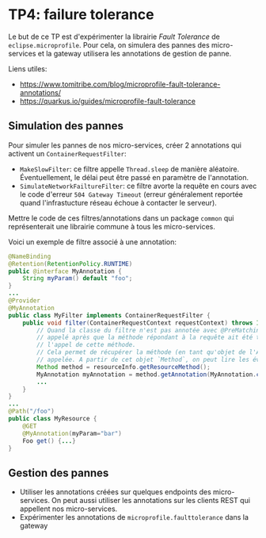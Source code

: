 # TP4: failure tolerance

Le but de ce TP est d'expérimenter la librairie _Fault Tolerance_ de `eclipse.microprofile`.
Pour cela, on simulera des pannes des micro-services et la gateway utilisera les annotations de gestion de panne.

Liens utiles:
- https://www.tomitribe.com/blog/microprofile-fault-tolerance-annotations/
- https://quarkus.io/guides/microprofile-fault-tolerance

## Simulation des pannes

Pour simuler les pannes de nos micro-services, créer 2 annotations qui activent un `ContainerRequestFilter`:
- `MakeSlowFilter`: ce filtre appelle `Thread.sleep` de manière aléatoire. Éventuellement, le délai peut être passé en paramètre de l'annotation.
- `SimulateNetworkFailtureFilter`: ce filtre avorte la requête en cours avec le code d'erreur `504 Gateway Timeout` (erreur généralement reportée quand l'infrastucture réseau échoue à contacter le serveur).

Mettre le code de ces filtres/annotations dans un package `common` qui représenterait une librairie commune à tous les micro-services.

Voici un exemple de filtre associé à une annotation:
```java
@NameBinding
@Retention(RetentionPolicy.RUNTIME)
public @interface MyAnnotation {
	String myParam() default "foo";
}
...
@Provider
@MyAnnotation
public class MyFilter implements ContainerRequestFilter {
	public void filter(ContainerRequestContext requestContext) throws IOException {
		// Quand la classe du filtre n'est pas annotée avec @PreMatching, le filtre est
		// appelé après que la méthode répondant à la requête ait été trouvée et avant
		// l'appel de cette méthode.
		// Cela permet de récupérer la méthode (en tant qu'objet de l'API reflection) qui sera 
		// appelée. A partir de cet objet `Method`, on peut lire les éventuels paramètre de l'annotation.
		Method method = resourceInfo.getResourceMethod();
		MyAnnotation myAnnotation = method.getAnnotation(MyAnnotation.class);
		...
	}
}
...
@Path("/foo")
public class MyResource {
	@GET
	@MyAnnotation(myParam="bar")
	Foo get() {...}
}
```

## Gestion des pannes

- Utiliser les annotations créées sur quelques endpoints des micro-services. On peut aussi utiliser les annotations sur les clients REST qui appellent nos micro-services.
- Expérimenter les annotations de `microprofile.faulttolerance` dans la gateway